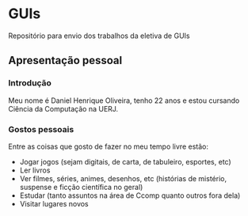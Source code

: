 # GUIs
Repositório para envio dos trabalhos da eletiva de GUIs

## Apresentação pessoal

### Introdução
Meu nome é Daniel Henrique Oliveira, tenho 22 anos e estou cursando Ciência da Computação na UERJ.

### Gostos pessoais
Entre as coisas que gosto de fazer no meu tempo livre estão:
* Jogar jogos (sejam digitais, de carta, de tabuleiro, esportes, etc)
* Ler livros
* Ver filmes, séries, animes, desenhos, etc (histórias de mistério, suspense e ficção científica no geral)
* Estudar (tanto assuntos na área de Ccomp quanto outros fora dela)
* Visitar lugares novos
